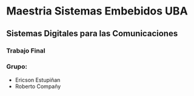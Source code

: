 # Maestria Sistemas Embebidos UBA

## Sistemas Digitales para las Comunicaciones  

### Trabajo Final  

### Grupo:  
 
* Ericson Estupiñan  
* Roberto Compañy
